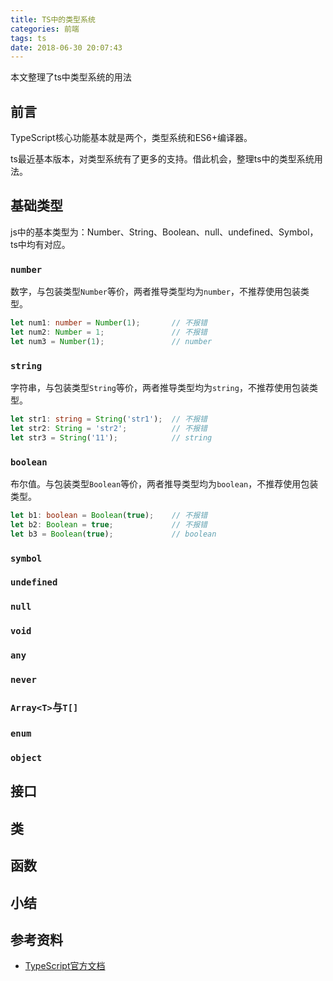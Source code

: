 ```yaml
---
title: TS中的类型系统
categories: 前端
tags: ts
date: 2018-06-30 20:07:43
---
```


本文整理了ts中类型系统的用法

<!-- more -->

## 前言

TypeScript核心功能基本就是两个，类型系统和ES6+编译器。

ts最近基本版本，对类型系统有了更多的支持。借此机会，整理ts中的类型系统用法。

## 基础类型

js中的基本类型为：Number、String、Boolean、null、undefined、Symbol，ts中均有对应。

### `number`

数字，与包装类型`Number`等价，两者推导类型均为`number`，不推荐使用包装类型。

```ts
let num1: number = Number(1);       // 不报错
let num2: Number = 1;               // 不报错
let num3 = Number(1);               // number
```

### `string`

字符串，与包装类型`String`等价，两者推导类型均为`string`，不推荐使用包装类型。

```ts
let str1: string = String('str1');  // 不报错
let str2: String = 'str2';          // 不报错
let str3 = String('11');            // string
```

### `boolean`

布尔值。与包装类型`Boolean`等价，两者推导类型均为`boolean`，不推荐使用包装类型。

```ts
let b1: boolean = Boolean(true);    // 不报错
let b2: Boolean = true;             // 不报错
let b3 = Boolean(true);             // boolean
```

### `symbol`

### `undefined`

### `null`

### `void`

### `any`

### `never`

### `Array<T>`与`T[]`

### `enum`

### `object`

## 接口

## 类

## 函数

## 小结

## 参考资料

- [TypeScript官方文档](http://www.typescriptlang.org/)